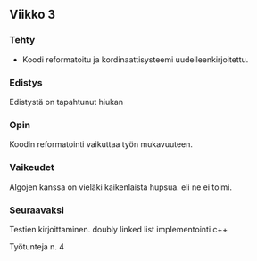 ## Viikko 3

### Tehty
- Koodi reformatoitu ja kordinaattisysteemi uudelleenkirjoitettu.

### Edistys
Edistystä on tapahtunut hiukan

### Opin
Koodin reformatointi vaikuttaa työn mukavuuteen.

### Vaikeudet
Algojen kanssa on vieläki kaikenlaista hupsua.
eli ne ei toimi.

### Seuraavaksi
Testien kirjoittaminen.
doubly linked list implementointi c++


Työtunteja n. 4